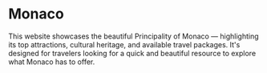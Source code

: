 # Monaco
This website showcases the beautiful Principality of Monaco — highlighting its top attractions, cultural heritage, and available travel packages. It's designed for travelers looking for a quick and beautiful resource to explore what Monaco has to offer.
